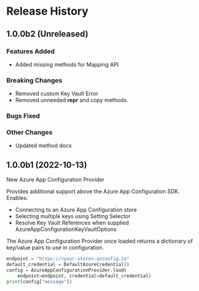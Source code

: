 # Release History

## 1.0.0b2 (Unreleased)

### Features Added
* Added missing methods for Mapping API

### Breaking Changes
* Removed custom Key Vault Error
* Removed unneeded __repr__ and copy methods.

### Bugs Fixed

### Other Changes
* Updated method docs


## 1.0.0b1 (2022-10-13)

New Azure App Configuration Provider

Provides additional support above the Azure App Configuration SDK. Enables:
* Connecting to an Azure App Configuration store
* Selecting multiple keys using Setting Selector
* Resolve Key Vault References when supplied AzureAppConfigurationKeyVaultOptions

The Azure App Configuration Provider once loaded returns a dictionary of key/value pairs to use in configuration.

```python
endpoint = "https://<your-store>.azconfig.io"
default_credential = DefaultAzureCredential()
config = AzureAppConfigurationProvider.load(
    endpoint=endpoint, credential=default_credential)
print(config["message"])
```
